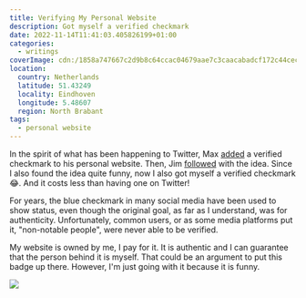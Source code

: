 ```yaml
---
title: Verifying My Personal Website
description: Got myself a verified checkmark
date: 2022-11-14T11:41:03.405826199+01:00
categories:
  - writings
coverImage: cdn:/1858a747667c2d9b8c64ccac04679aae7c3caacabadcf172c44ceca288aaae7b
location:
  country: Netherlands
  latitude: 51.43249
  locality: Eindhoven
  longitude: 5.48607
  region: North Brabant
tags:
  - personal website
---
```


In the spirit of what has been happening to Twitter, Max [added](https://twitter.com/mxbck/status/1590809274808147990) a verified checkmark to his personal website. Then, Jim [followed](https://blog.jim-nielsen.com/2022/verified-personal-website/) with the idea. Since I also found the idea quite funny, now I also got myself a verified checkmark 😂. And it costs less than having one on Twitter!

For years, the blue checkmark in many social media have been used to show status, even though the original goal, as far as I understand, was for authenticity. Unfortunately, common users, or as some media platforms put it, "non-notable people", were never able to be verified.

My website is owned by me, I pay for it. It is authentic and I can guarantee that the person behind it is myself. That could be an argument to put this badge up there. However, I'm just going with it because it is funny.

![](cdn:/1858a747667c2d9b8c64ccac04679aae7c3caacabadcf172c44ceca288aaae7b?class=fw)
